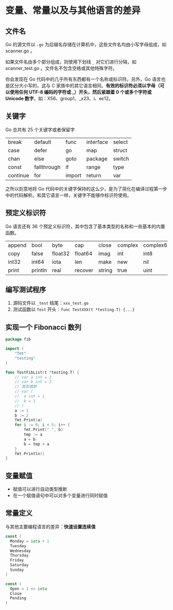 # 变量、常量以及与其他语言的差异

## 文件名

Go 的源文件以 `.go` 为后缀名存储在计算机中，这些文件名均由小写字母组成，如 scanner.go 。

如果文件名由多个部分组成，则使用下划线 `_` 对它们进行分隔，如 scanner_test.go 。文件名不包含空格或其他特殊字符。

你会发现在 Go 代码中的几乎所有东西都有一个名称或标识符。另外，Go 语言也是区分大小写的，这与 C 家族中的其它语言相同。**有效的标识符必须以字母（可以使用任何 UTF-8 编码的字符或 _）开头，然后紧跟着 0 个或多个字符或 Unicode 数字**，如：X56、group1、_x23、i、өԑ12。

## 关键字

Go 总共有 25 个关键字或者保留字

<table>
  <tr>
    <td>break</td>
    <td>default</td>
    <td>func</td>
    <td>interface</td>
    <td>select</td>
  </tr>
  <tr>
    <td>case</td>
    <td>defer</td>
    <td>go</td>
    <td>map</td>
    <td>struct</td>
  </tr>
  <tr>
    <td>chan</td>
    <td>else</td>
    <td>goto</td>
    <td>package</td>
    <td>switch</td>
  </tr>
  <tr>
    <td>const</td>
    <td>fallthrough</td>
    <td>if</td>
    <td>range</td>
    <td>type</td>
  </tr>
  <tr>
    <td>continue</td>
    <td>for</td>
    <td>import</td>
    <td>return</td>
    <td>var</td>
  </tr>
</table>

之所以刻意地将 Go 代码中的关键字保持的这么少，是为了简化在编译过程第一步中的代码解析。和其它语言一样，关键字不能够作标识符使用。

## 预定义标识符

Go 语言还有 36 个预定义标识符，其中包含了基本类型的名称和一些基本的内置函数。

<table>
  <tr>
    <td>append</td>
    <td>bool</td>
    <td>byte</td>
    <td>cap</td>
    <td>close</td>
    <td>complex</td>
    <td>complex64</td>
    <td>complex128</td>
    <td>uint16</td>
  </tr>
  <tr>
    <td>copy</td>
    <td>false</td>
    <td>float32</td>
    <td>float64</td>
    <td>imag</td>
    <td>int</td>
    <td>int8</td>
    <td>int16</td>
    <td>uint32</td>
  </tr>
  <tr>
    <td>int32</td>
    <td>int64</td>
    <td>iota</td>
    <td>len</td>
    <td>make</td>
    <td>new</td>
    <td>nil</td>
    <td>panic</td>
    <td>uint64</td>
  </tr>
  <tr>
    <td>print</td>
    <td>println</td>
    <td>real</td>
    <td>recover</td>
    <td>string</td>
    <td>true</td>
    <td>uint</td>
    <td>uint8</td>
    <td>uintptr</td>
  </tr>
</table>

## 编写测试程序

1. 源码文件以 `_test` 结尾：`xxx_test.go`
2. 测试函数以 `Test` 开头：`func TestXXX(t *testing.T) {...}`

## 实现一个 Fibonacci 数列

```go
package fib

import (
	"fmt"
	"testing"
)

func TestFibList(t *testing.T) {
	// var a int = 1
	// var b int = 2
	// 类型推断
	// var (
	// 	a int = 1
	// 	b = 1
	// )
	a := 1
	b := 2
	fmt.Print(a)
	for i := 0; i < 5; i++ {
		fmt.Print(" ", b)
		tmp := a
		a = b
		b = tmp + a
	}
	fmt.Println()
}
```

## 变量赋值

- 赋值可以进行自动类型推断
- 在一个赋值语句中可以对多个变量进行同时赋值

## 常量定义

与其他主要编程语言的差异：**快速设置连续值**

```go
const (
  Monday = iota + 1
  Tuesday
  Wednesday
  Thursday
  Friday
  Saturday
  Sunday
)

const (
  Open = 1 << iota
  Close
  Pending
)
```

